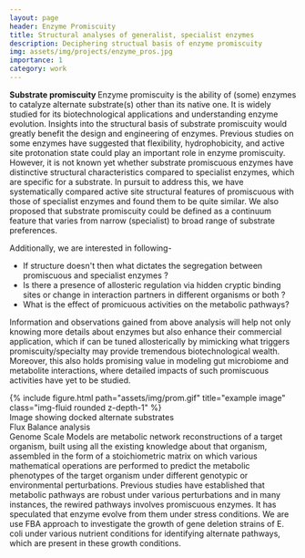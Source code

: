 ```yaml
---
layout: page
header: Enzyme Promiscuity
title: Structural analyses of generalist, specialist enzymes
description: Deciphering structual basis of enzyme promiscuity
img: assets/img/projects/enzyme_pros.jpg
importance: 1
category: work
---
```

<div class="row text-justify">
<b> Substrate promiscuity </b>
Enzyme promiscuity is the ability of (some) enzymes to catalyze alternate substrate(s) other than its native one. It is widely studied for its biotechnological applications and understanding enzyme evolution. Insights into the structural basis of substrate promiscuity would greatly benefit the design and engineering of enzymes. Previous studies on some enzymes have suggested that flexibility, hydrophobicity, and active site protonation state could play an important role in enzyme promiscuity. However, it is not known yet whether substrate promiscuous enzymes have distinctive structural characteristics compared to specialist enzymes, which are specific for a substrate. In pursuit to address this, we have systematically compared active site structural features of promiscuous with those of specialist enzymes and found them to be quite similar. We also proposed that substrate promiscuity could be defined as a continuum feature that varies from narrow (specialist) to broad range of substrate preferences. 

Additionally,  we are interested in following-
<ul>
<li> If structure doesn't then what dictates the segregation between promiscuous and specialist enzymes ? </li>
<li> Is there a presence of allosteric regulation via hidden cryptic binding sites or change in interaction partners in different organisms or both ? </li>
<li> What is the effect of promicuous activities on the metabolic pathways?</li>
</ul>

Information and observations gained from above analysis will help not only knowing more details about enzymes but also enhance their commercial application, which if can be tuned allosterically by mimicking what triggers promiscuity/specialty may provide tremendous biotechnological wealth. Moreover, this also holds promising value in modeling gut microbiome and metabolite interactions, where detailed impacts of such promiscuous activities have yet to be studied.
<br>


<div class="row align-center">
    <div class="col mt-3 mt-md-0">
        {% include figure.html path="assets/img/prom.gif" title="example image" class="img-fluid rounded z-depth-1" %}
    </div>
</div>

<div class="caption">
Image showing docked alternate substrates
</div>

<div class="row">

<div class="text-capitalize font-weight-bold"> Flux Balance analysis</div>
Genome Scale Models are metabolic network reconstructions of a target organism, built using all the existing knowledge about that organism, assembled in the form of a stoichiometric matrix on which various mathematical operations are performed to predict the metabolic phenotypes of the target organism under different genotypic or environmental perturbations. Previous studies have established that metabolic pathways are robust under various perturbations and in many instances, the rewired pathways involves promiscuous enzymes. It has speculated that enzyme evolve from them under stress conditions. We are use FBA approach to investigate the growth of gene deletion strains of E. coli under various nutrient conditions for identifying alternate pathways, which are present in these growth conditions. 

</div>
</div>
